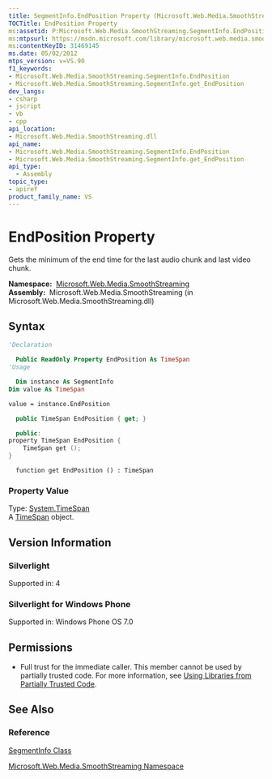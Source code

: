 ```yaml
---
title: SegmentInfo.EndPosition Property (Microsoft.Web.Media.SmoothStreaming)
TOCTitle: EndPosition Property
ms:assetid: P:Microsoft.Web.Media.SmoothStreaming.SegmentInfo.EndPosition
ms:mtpsurl: https://msdn.microsoft.com/library/microsoft.web.media.smoothstreaming.segmentinfo.endposition(v=VS.90)
ms:contentKeyID: 31469145
ms.date: 05/02/2012
mtps_version: v=VS.90
f1_keywords:
- Microsoft.Web.Media.SmoothStreaming.SegmentInfo.EndPosition
- Microsoft.Web.Media.SmoothStreaming.SegmentInfo.get_EndPosition
dev_langs:
- csharp
- jscript
- vb
- cpp
api_location:
- Microsoft.Web.Media.SmoothStreaming.dll
api_name:
- Microsoft.Web.Media.SmoothStreaming.SegmentInfo.EndPosition
- Microsoft.Web.Media.SmoothStreaming.SegmentInfo.get_EndPosition
api_type:
  - Assembly
topic_type:
- apiref
product_family_name: VS
---
```


# EndPosition Property

Gets the minimum of the end time for the last audio chunk and last video chunk.

**Namespace:**  [Microsoft.Web.Media.SmoothStreaming](microsoft-web-media-smoothstreaming-namespace_1.md)  
**Assembly:**  Microsoft.Web.Media.SmoothStreaming (in Microsoft.Web.Media.SmoothStreaming.dll)

## Syntax

```vb
'Declaration

  Public ReadOnly Property EndPosition As TimeSpan
'Usage

  Dim instance As SegmentInfo
Dim value As TimeSpan

value = instance.EndPosition
```

```csharp
  public TimeSpan EndPosition { get; }
```

```cpp
  public:
property TimeSpan EndPosition {
    TimeSpan get ();
}
```

```jscript
  function get EndPosition () : TimeSpan
```

### Property Value

Type: [System.TimeSpan](https://msdn.microsoft.com/library/269ew577)  
A [TimeSpan](https://msdn.microsoft.com/library/269ew577) object.  

## Version Information

### Silverlight

Supported in: 4  

### Silverlight for Windows Phone

Supported in: Windows Phone OS 7.0  

## Permissions

  - Full trust for the immediate caller. This member cannot be used by partially trusted code. For more information, see [Using Libraries from Partially Trusted Code](https://msdn.microsoft.com/library/8skskf63).

## See Also

### Reference

[SegmentInfo Class](segmentinfo-class-microsoft-web-media-smoothstreaming_1.md)

[Microsoft.Web.Media.SmoothStreaming Namespace](microsoft-web-media-smoothstreaming-namespace_1.md)

